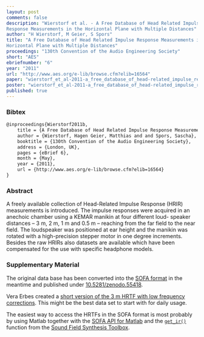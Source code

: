 ```yaml
---
layout: post
comments: false
description: "Wierstorf et al. - A Free Database of Head Related Impulse
Response Measurements in the Horizontal Plane with Multiple Distances"
author: "H Wierstorf, M Geier, S Spors"
title: "A Free Database of Head Related Impulse Response Measurements in the
Horizontal Plane with Multiple Distances"
proceedings: "130th Convention of the Audio Engineering Society"
short: "AES"
ebriefnumber: "6"
year: "2011"
url: "http://www.aes.org/e-lib/browse.cfm?elib=16564"
paper: "wierstorf_et_al-2011-a_free_database_of_head-related_impulse_response_measurements.pdf"
poster: "wierstorf_et_al-2011-a_free_database_of_head-related_impulse_response_measurements-poster.pdf"
published: true
---
```


### Bibtex

```latex
@inproceedings{Wierstorf2011b,
  	title = {A Free Database of Head Related Impulse Response Measurements in the Horizontal Plane with Multiple Distances},
    author = {Wierstorf, Hagen Geier, Matthias and and Spors, Sascha},
    booktitle = {130th Convention of the Audio Engineering Society},
    address = {London, UK},
    pages = {eBrief 6},
    month = {May},
    year = {2011},
    url = {http://www.aes.org/e-lib/browse.cfm?elib=16564}
}
```

### Abstract

A freely available collection of Head-Related Impulse Response (HRIR)
measurements is introduced. The impulse responses were acquired in an anechoic
chamber using a KEMAR manikin at four different loud- speaker distances – 3 m, 2
m, 1 m and 0.5 m – reaching from the far field to the near field. The
loudspeaker was positioned at ear height and the manikin was rotated with a
high-precision stepper motor in one degree increments. Besides the raw HRIRs
also datasets are available which have been compensated for the use with
specific headphone models.


### Supplementary Material

The original data base has been converted into the [SOFA
format](http://sofaconventions.org) in the meantime and published under
[10.5281/zenodo.55418](http://dx.doi.org/10.5281/zenodo.55418).

Vera Erbes created a [short version of the 3 m HRTF with low frequency
corrections](https://github.com/spatialaudio/lf-corrected-kemar-hrtfs). This
might be the best data set to start with for daily usage.

The easiest way to access the HRTFs in the SOFA format is most probably by using
Matlab together with the [SOFA API for
Matlab](https://github.com/sofacoustics/API_MO) and the
[`get_ir()`](https://github.com/sfstoolbox/sfs/blob/master/SFS_ir/get_ir.m)
function from the [Sound Field Synthesis
Toolbox](http://matlab.sfstoolbox.org/).
